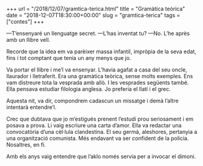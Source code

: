 +++
url = "/2018/12/07/gramtica-terica.html"
title = "Gramàtica teòrica"
date = "2018-12-07T18:30:00+00:00"
slug = "gramtica-terica"
tags = ["contes"]
+++

<p>—T’ensenyaré un llenguatge secret.
—L’has inventat tu?
—No. L’he après amb un llibre vell.</p>

<p>Recorde que la idea em va parèixer massa infantil, impròpia de la seva edat, fins i tot comptant que tenia un any menys que jo.</p>

<p>Va portar el llibre i me’l va ensenyar. L’havia agafat a casa del seu oncle, llaurador i lletraferit. Era una gramàtica teòrica, sense molts exemples. Ens vam distreure tota la vesprada amb allò. I les vesprades següents també. Ella pensava estudiar filologia anglesa. Jo preferia el llatí i el grec.</p>

<p>Aquesta nit, va dir, compondrem cadascun un missatge i demà l’altre intentarà entendre’l.</p>

<p>Crec que dubtava que jo m’estigués prenent l’estudi prou seriosament i em posava a prova. Li vaig escriure una carta d’amor. Ella va redactar una convocatòria d’una cèl·lula clandestina. El seu germà, aleshores, pertanyia a una organització comunista. Més endavant va ser confident de la policia. Nosaltres, en fi.</p>

<p>Amb els anys vaig entendre que l’aklo només servia per a invocar el dimoni.</p>

